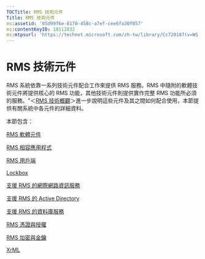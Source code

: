 ```yaml
---
TOCTitle: RMS 技術元件
Title: RMS 技術元件
ms:assetid: '05d99f6e-8170-458c-a7ef-cee6fa30f057'
ms:contentKeyID: 18112832
ms:mtpsurl: 'https://technet.microsoft.com/zh-tw/library/Cc720187(v=WS.10)'
---
```


RMS 技術元件
============

RMS 系統依靠一系列技術元件配合工作來提供 RMS 服務。RMS 中隨附的軟體技術元件將提供核心的 RMS 功能，其他技術元件則提供實作完整 RMS 功能所必須的服務。"＜[RMS 技術概觀](https://technet.microsoft.com/eb48c3de-e038-4fcb-a091-b67ea4fe0dc7)＞進一步說明這些元件及其之間如何配合使用，本節提供有關系統中各元件的詳細資料。

本節包含：

[RMS 軟體元件](https://technet.microsoft.com/e38a840e-f390-48fd-8354-50108a64f5ca)

[RMS 相容應用程式](https://technet.microsoft.com/30bb5565-81d3-43d9-a64d-cf0c5b990712)

[RMS 用戶端](https://technet.microsoft.com/03294fa2-8350-430d-b4b0-03d5169937c2)

[Lockbox](https://technet.microsoft.com/820d398d-a09c-434b-9911-449feecec655)

[支援 RMS 的網際網路資訊服務](https://technet.microsoft.com/bd4dc69f-1e4e-4e95-9ae2-c925d8a14d4c)

[支援 RMS 的 Active Directory](https://technet.microsoft.com/9589127d-19b3-44f1-b7a1-01992e78218a)

[支援 RMS 的資料庫服務](https://technet.microsoft.com/c9844783-e6c4-49b4-8e7f-0f0377143b44)

[RMS 憑證與授權](https://technet.microsoft.com/91916ecb-9e5d-49e8-ab65-ef2c56339b83)

[RMS 加密與金鑰](https://technet.microsoft.com/6ed69817-dab0-4845-b2a4-74203f95f7cf)

[XrML](https://technet.microsoft.com/eac518b8-c040-4618-94a1-4353500c355c)
